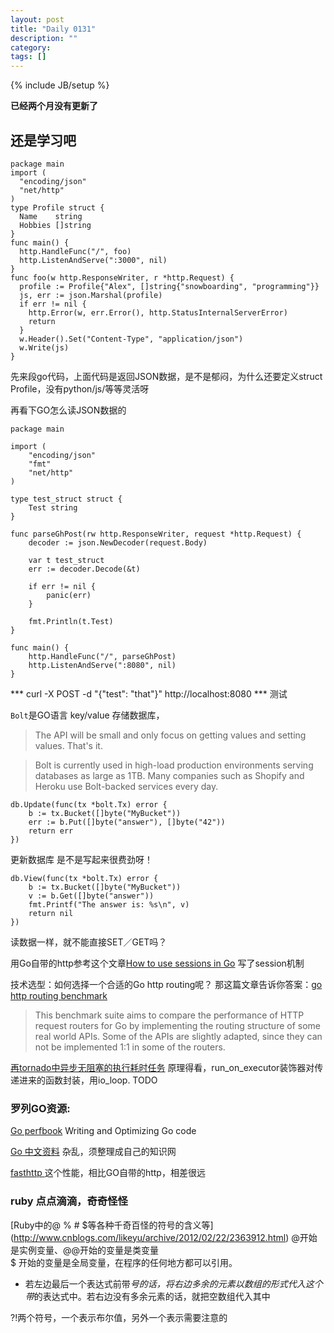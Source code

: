```yaml
---
layout: post
title: "Daily 0131"
description: ""
category: 
tags: []
---
```

{% include JB/setup %}


**已经两个月没有更新了**  

## 还是学习吧  


```golang
package main
import (
  "encoding/json"
  "net/http"
)
type Profile struct {
  Name    string
  Hobbies []string
}
func main() {
  http.HandleFunc("/", foo)
  http.ListenAndServe(":3000", nil)
}
func foo(w http.ResponseWriter, r *http.Request) {
  profile := Profile{"Alex", []string{"snowboarding", "programming"}}
  js, err := json.Marshal(profile)
  if err != nil {
    http.Error(w, err.Error(), http.StatusInternalServerError)
    return
  }
  w.Header().Set("Content-Type", "application/json")
  w.Write(js)
}

```
先来段go代码，上面代码是返回JSON数据，是不是郁闷，为什么还要定义struct Profile，没有python/js/等等灵活呀  


再看下GO怎么读JSON数据的

```GOlang
package main

import (
	"encoding/json"
	"fmt"
	"net/http"
)

type test_struct struct {
	Test string
}

func parseGhPost(rw http.ResponseWriter, request *http.Request) {
	decoder := json.NewDecoder(request.Body)

	var t test_struct
	err := decoder.Decode(&t)

	if err != nil {
		panic(err)
	}

	fmt.Println(t.Test)
}

func main() {
	http.HandleFunc("/", parseGhPost)
	http.ListenAndServe(":8080", nil)
}

```
*** curl -X POST -d "{\"test\": \"that\"}" http://localhost:8080 *** 测试  




`Bolt`是GO语言 key/value 存储数据库，  
> The API will be small and only focus on getting values and setting values. That's it.  

> Bolt is currently used in high-load production environments serving databases as large as 1TB. Many companies such as Shopify and Heroku use Bolt-backed services every day.
>

```
db.Update(func(tx *bolt.Tx) error {
	b := tx.Bucket([]byte("MyBucket"))
	err := b.Put([]byte("answer"), []byte("42"))
	return err
})
```

更新数据库 是不是写起来很费劲呀！  

```
db.View(func(tx *bolt.Tx) error {
	b := tx.Bucket([]byte("MyBucket"))
	v := b.Get([]byte("answer"))
	fmt.Printf("The answer is: %s\n", v)
	return nil
})
```
读数据一样，就不能直接SET／GET吗？   


用Go自带的http参考这个文章[How to use sessions in Go](https://astaxie.gitbooks.io/build-web-application-with-golang/en/06.2.html) 写了session机制  


技术选型：如何选择一个合适的Go http routing呢？ 那这篇文章告诉你答案：[go http routing benchmark](https://github.com/julienschmidt/go-http-routing-benchmark)   
> This benchmark suite aims to compare the performance of HTTP request routers for Go by implementing the routing structure of some real world APIs. Some of the APIs are slightly adapted, since they can not be implemented 1:1 in some of the routers.
>

[再tornado中异步无阻塞的执行耗时任务](http://www.cnblogs.com/DjangoBlog/p/5267006.html)  原理得看，run_on_executor装饰器对传递进来的函数封装，用io_loop.  TODO   





### 罗列GO资源:

[Go perfbook](https://github.com/dgryski/go-perfbook/blob/master/performance.md) Writing and Optimizing Go code   

[Go 中文资料](http://colobu.com/categories/Go/) 杂乱，须整理成自己的知识网   

[fasthttp ]( https://github.com/valyala/fasthttp ) 这个性能，相比GO自带的http，相差很远  

### ruby 点点滴滴，奇奇怪怪

[Ruby中的@ % # $等各种千奇百怪的符号的含义等] (http://www.cnblogs.com/likeyu/archive/2012/02/22/2363912.html) 
@开始是实例变量、@@开始的变量是类变量  
$ 开始的变量是全局变量，在程序的任何地方都可以引用。  

* 若左边最后一个表达式前带*号的话，将右边多余的元素以数组的形式代入这个带*的表达式中。若右边没有多余元素的话，就把空数组代入其中   

?!两个符号，一个表示布尔值，另外一个表示需要注意的    









